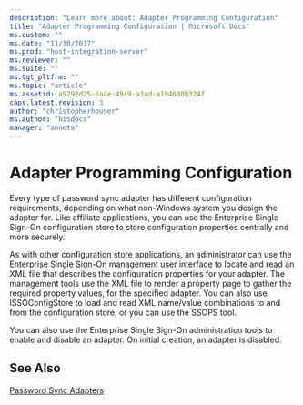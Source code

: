 ```yaml
---
description: "Learn more about: Adapter Programming Configuration"
title: "Adapter Programming Configuration | Microsoft Docs"
ms.custom: ""
ms.date: "11/30/2017"
ms.prod: "host-integration-server"
ms.reviewer: ""
ms.suite: ""
ms.tgt_pltfrm: ""
ms.topic: "article"
ms.assetid: a9292d25-6a4e-49c9-a3ad-a194680b324f
caps.latest.revision: 3
author: "christopherhouser"
ms.author: "hisdocs"
manager: "anneta"
---
```

# Adapter Programming Configuration
Every type of password sync adapter has different configuration requirements, depending on what non-Windows system you design the adapter for. Like affiliate applications, you can use the Enterprise Single Sign-On configuration store to store configuration properties centrally and more securely.  
  
 As with other configuration store applications, an administrator can use the Enterprise Single Sign-On management user interface to locate and read an XML file that describes the configuration properties for your adapter. The management tools use the XML file to render a property page to gather the required property values, for the specified adapter. You can also use ISSOConfigStore to load and read XML name/value combinations to and from the configuration store, or you can use the SSOPS tool.  
  
 You can also use the Enterprise Single Sign-On administration tools to enable and disable an adapter. On initial creation, an adapter is disabled.  
  
## See Also  
 [Password Sync Adapters](../esso/password-sync-adapters.md)
